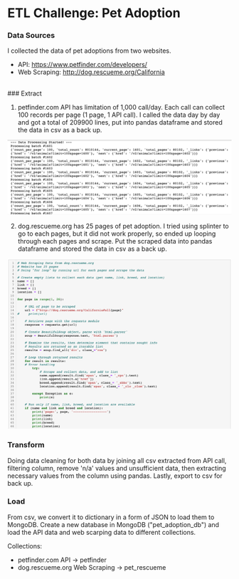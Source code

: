 # ETL Challenge: Pet Adoption

### Data Sources

I collected the data of pet adoptions from two websites.

- API: https://www.petfinder.com/developers/
- Web Scraping: http://dog.rescueme.org/California
<br>
### Extract

1. petfinder.com API has limitation of 1,000 call/day. Each call can collect 100 records per page (1 page, 1 API call). I called the data day by day and got a total of 209900 lines, put into pandas dataframe and stored the data in csv as a back up.

![petfinder_api_call](screenshots/petfinder_api_call.png)


2. dog.rescueme.org has 25 pages of pet adoption. I tried using splinter to go to each pages, but it did not work properly, so ended up looping through each pages and scrape. Put the scraped data into pandas dataframe and stored the data in csv as a back up.

![rescueme_scrape](screenshots/rescueme_scrape.png)
<br>

### Transform

Doing data cleaning for both data by joining all csv extracted from API call, filtering column, remove 'n/a' values and unsufficient data, then extracting necessary values from the column using pandas. Lastly, export to csv for back up.

### Load

From csv, we convert it to dictionary in a form of JSON to load them to MongoDB.
Create a new database in MongoDB ("pet_adoption_db") and load the API data and web scarping data to different collections.

Collections:
- petfinder.com API -> petfinder
- dog.rescueme.org Web Scraping -> pet_rescueme

